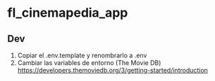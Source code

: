 # fl_cinemapedia_app

## Dev

1. Copiar el .env.template y renombrarlo a .env
2. Cambiar las variables de entorno (The Movie DB) https://developers.themoviedb.org/3/getting-started/introduction